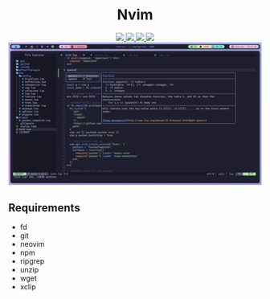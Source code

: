 <div align="center">
  <h1>Nvim</h1>
  <a href="https://github.com/neovim/neovim">
    <img src="https://img.shields.io/badge/neovim-0.8.2-informational.svg?style=for-the-badge&logo=python&color=b4befe&logoColor=cdd6f4&labelColor=1e1e2e" />
  </a>
  <a href="#Nvim">
    <img src="https://img.shields.io/github/repo-size/jx11r/nvim?style=for-the-badge&logo=gitbook&color=f2cdcd&logoColor=cdd6f4&labelColor=1e1e2e" />
  </a>
  <a href="https://github.com/jx11r/nvim/stargazers">
    <img src="https://img.shields.io/github/stars/jx11r/nvim?style=for-the-badge&logo=starship&color=94e2d5&logoColor=cdd6f4&labelColor=1e1e2e" />
  </a>
  <a href="https://github.com/jx11r/nvim/blob/main/LICENSE">
    <img src="https://img.shields.io/static/v1.svg?style=for-the-badge&color=cba6f7&labelColor=1e1e2e&label=License&message=GPL-3.0" />
  </a>
</div>
<div align="center">
  <img src="https://raw.githubusercontent.com/jx11r/src/!/img/neovim.png" />
</div>

## Requirements
- fd
- git
- neovim
- npm
- ripgrep
- unzip
- wget
- xclip
